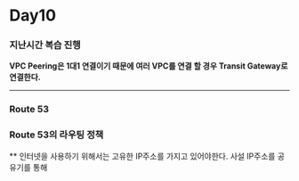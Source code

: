 # Day10

### 지난시간 복습 진행

**VPC Peering은 1대1 연결이기 때문에 여러 VPC를 연결 할 경우 Transit Gateway로 연결한다.**

---

### Route 53

### Route 53의 라우팅 정책



** 인터넷을 사용하기 위해서는 고유한 IP주소를 가지고 있어야한다. 사설 IP주소를 공유기를 통해 

